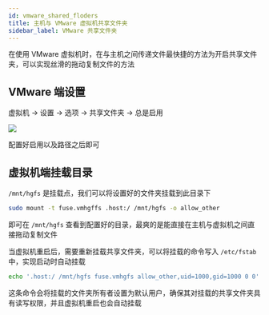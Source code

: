 ```yaml
---
id: vmware_shared_floders
title: 主机与 VMware 虚拟机共享文件夹
sidebar_label: VMware 共享文件夹
---
```


在使用 VMware 虚拟机时，在与主机之间传递文件最快捷的方法为开启共享文件夹，可以实现丝滑的拖动复制文件的方法

## VMware 端设置
虚拟机 -> 设置 -> 选项 -> 共享文件夹 -> 总是启用

![](https://pictures-1304295136.cos.ap-guangzhou.myqcloud.com/wiki/system/vmware/vmware_setting.PNG)

配置好启用以及路径之后即可
    

## 虚拟机端挂载目录

`/mnt/hgfs` 是挂载点，我们可以将设置好的文件夹挂载到此目录下

``` bash
sudo mount -t fuse.vmhgffs .host:/ /mnt/hgfs -o allow_other
```

即可在 `/mnt/hgfs` 查看到配置好的目录，最爽的是能直接在主机与虚拟机之间直接拖动复制文件

当虚拟机重启后，需要重新挂载共享文件夹，可以将挂载的命令写入 `/etc/fstab` 中，实现启动时自动挂载

```bash
echo '.host:/ /mnt/hgfs fuse.vmhgfs allow_other,uid=1000,gid=1000 0 0' | sudo -tee -a /etc/fstab 
```

这条命令会将挂载的文件夹所有者设置为默认用户，确保其对挂载的共享文件夹具有读写权限，并且虚拟机重启也会自动挂载